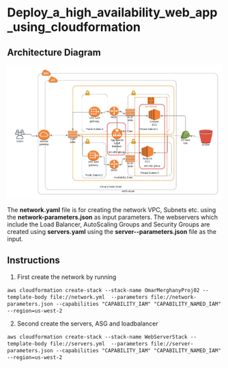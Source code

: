 # Deploy_a_high_availability_web_app_using_cloudformation

## Architecture Diagram

![Diagram](HighlyAvailableWebApplication.jpeg)

The **network.yaml** file is for creating the network VPC, Subnets etc. using the **network-parameters.json** as input parameters.
The webservers which include the Load Balancer, AutoScaling Groups and Security Groups are created using **servers.yaml** using the **server--parameters.json** file as the input.

## Instructions

1. First create the network by running
```
aws cloudformation create-stack --stack-name OmarMerghanyProj02 --template-body file://network.yml  --parameters file://network-parameters.json --capabilities "CAPABILITY_IAM" "CAPABILITY_NAMED_IAM"  --region=us-west-2
```
2. Second create the servers, ASG and loadbalancer
```
aws cloudformation create-stack --stack-name WebServerStack --template-body file://servers.yml  --parameters file://server-parameters.json --capabilities "CAPABILITY_IAM" "CAPABILITY_NAMED_IAM" --region=us-west-2
```